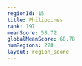 ```yaml
---
regionId: 15
title: Philippines
rank: 197
meanScore: 58.72
globalMeanScore: 68.78
numRegions: 220
layout: region_score
---
```

